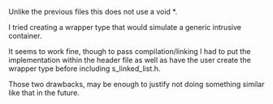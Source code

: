 Unlike the previous files this does not use a void *. 

I tried creating a wrapper type that would simulate a generic intrusive container.

It seems to work fine, though to pass compilation/linking I had to put the implementation within the header file
as well as have the user create the wrapper type before including s_linked_list.h.

Those two drawbacks, may be enough to justify not doing something similar like that in the future.

